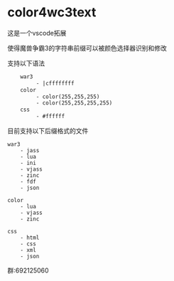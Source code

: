 # color4wc3text

这是一个vscode拓展

使得魔兽争霸3的字符串前缀可以被颜色选择器识别和修改

支持以下语法

``` txt
    war3
         - |cffffffff
    color
         - color(255,255,255)
         - color(255,255,255,255)
    css
         - #ffffff
```

目前支持以下后缀格式的文件

    war3
        - jass
        - lua
        - ini
        - vjass
        - zinc
        - fdf
        - json

    color
        - lua
        - vjass
        - zinc

    css
        - html
        - css
        - xml
        - json

群:692125060
